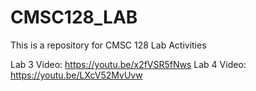 # CMSC128_LAB
This is a repository for CMSC 128 Lab Activities

Lab 3 Video: https://youtu.be/x2fVSR5fNws
Lab 4 Video: https://youtu.be/LXcV52MvUvw
